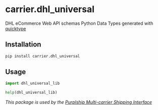 # carrier.dhl_universal

DHL eCommerce Web API schemas Python Data Types generated with [quicktype](https://github.com/quicktype/quicktype)

## Installation

```bash
pip install carrier.dhl_universal
```

## Usage

```python
import dhl_universal_lib

help(dhl_universal_lib)
```

*This package is used by the [Purplship Multi-carrier Shipping Interface](https://github.com/PurplShip/purplship)*
